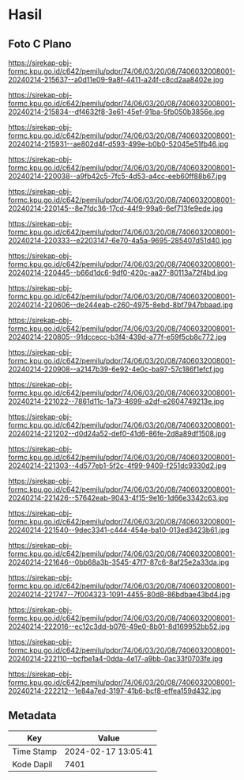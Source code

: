 # Hasil

## Foto C Plano

https://sirekap-obj-formc.kpu.go.id/c642/pemilu/pdpr/74/06/03/20/08/7406032008001-20240214-215637--a0d11e09-9a8f-4411-a24f-c8cd2aa8402e.jpg

https://sirekap-obj-formc.kpu.go.id/c642/pemilu/pdpr/74/06/03/20/08/7406032008001-20240214-215834--df4632f8-3e61-45ef-91ba-5fb050b3856e.jpg

https://sirekap-obj-formc.kpu.go.id/c642/pemilu/pdpr/74/06/03/20/08/7406032008001-20240214-215931--ae802d4f-d593-499e-b0b0-52045e51fb46.jpg

https://sirekap-obj-formc.kpu.go.id/c642/pemilu/pdpr/74/06/03/20/08/7406032008001-20240214-220038--a9fb42c5-7fc5-4d53-a4cc-eeb60ff88b67.jpg

https://sirekap-obj-formc.kpu.go.id/c642/pemilu/pdpr/74/06/03/20/08/7406032008001-20240214-220145--8e7fdc36-17cd-44f9-99a6-6ef713fe9ede.jpg

https://sirekap-obj-formc.kpu.go.id/c642/pemilu/pdpr/74/06/03/20/08/7406032008001-20240214-220333--e2203147-6e70-4a5a-9695-285407d51d40.jpg

https://sirekap-obj-formc.kpu.go.id/c642/pemilu/pdpr/74/06/03/20/08/7406032008001-20240214-220445--b66d1dc6-9df0-420c-aa27-80113a72f4bd.jpg

https://sirekap-obj-formc.kpu.go.id/c642/pemilu/pdpr/74/06/03/20/08/7406032008001-20240214-220606--de244eab-c260-4975-8ebd-8bf7947bbaad.jpg

https://sirekap-obj-formc.kpu.go.id/c642/pemilu/pdpr/74/06/03/20/08/7406032008001-20240214-220805--91dccecc-b3f4-439d-a77f-e59f5cb8c772.jpg

https://sirekap-obj-formc.kpu.go.id/c642/pemilu/pdpr/74/06/03/20/08/7406032008001-20240214-220908--a2147b39-6e92-4e0c-ba97-57c186f1efcf.jpg

https://sirekap-obj-formc.kpu.go.id/c642/pemilu/pdpr/74/06/03/20/08/7406032008001-20240214-221022--7861d11c-1a73-4699-a2df-e2604749213e.jpg

https://sirekap-obj-formc.kpu.go.id/c642/pemilu/pdpr/74/06/03/20/08/7406032008001-20240214-221202--d0d24a52-def0-41d6-86fe-2d8a89df1508.jpg

https://sirekap-obj-formc.kpu.go.id/c642/pemilu/pdpr/74/06/03/20/08/7406032008001-20240214-221303--4d577eb1-5f2c-4f99-9409-f251dc9330d2.jpg

https://sirekap-obj-formc.kpu.go.id/c642/pemilu/pdpr/74/06/03/20/08/7406032008001-20240214-221426--57642eab-9043-4f15-9e16-1d66e3342c63.jpg

https://sirekap-obj-formc.kpu.go.id/c642/pemilu/pdpr/74/06/03/20/08/7406032008001-20240214-221540--9dec3341-c444-454e-ba10-013ed3423b61.jpg

https://sirekap-obj-formc.kpu.go.id/c642/pemilu/pdpr/74/06/03/20/08/7406032008001-20240214-221646--0bb68a3b-3545-47f7-87c6-8af25e2a33da.jpg

https://sirekap-obj-formc.kpu.go.id/c642/pemilu/pdpr/74/06/03/20/08/7406032008001-20240214-221747--7f004323-1091-4455-80d8-86bdbae43bd4.jpg

https://sirekap-obj-formc.kpu.go.id/c642/pemilu/pdpr/74/06/03/20/08/7406032008001-20240214-222016--ec12c3dd-b076-49e0-8b01-8d169952bb52.jpg

https://sirekap-obj-formc.kpu.go.id/c642/pemilu/pdpr/74/06/03/20/08/7406032008001-20240214-222110--bcfbe1a4-0dda-4e17-a9bb-0ac33f0703fe.jpg

https://sirekap-obj-formc.kpu.go.id/c642/pemilu/pdpr/74/06/03/20/08/7406032008001-20240214-222212--1e84a7ed-3197-41b6-bcf8-effea159d432.jpg


## Metadata

| Key        | Value               |
| ---------- | ------------------- |
| Time Stamp | 2024-02-17 13:05:41 |
| Kode Dapil | 7401                |



